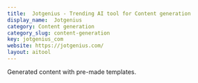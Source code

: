 ```yaml
---
title:  Jotgenius - Trending AI tool for Content generation
display_name:  Jotgenius
category: Content generation
category_slug: content-generation
key: jotgenius_com
website: https://jotgenius.com/
layout: aitool
---
```


Generated content with pre-made templates.
